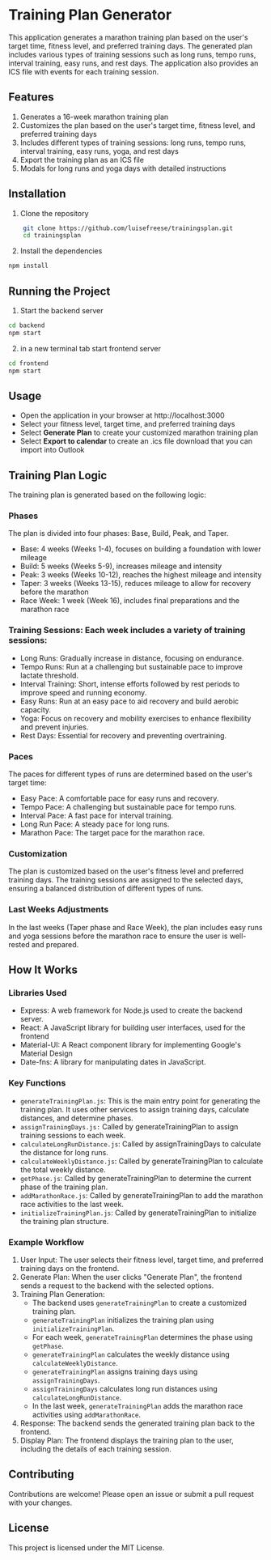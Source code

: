 # Training Plan Generator

This application generates a marathon training plan based on the user's target time, fitness level, and preferred training days. The generated plan includes various types of training sessions such as long runs, tempo runs, interval training, easy runs, and rest days. The application also provides an ICS file with events for each training session.

## Features

1. Generates a 16-week marathon training plan
2. Customizes the plan based on the user's target time, fitness level, and preferred training days
3. Includes different types of training sessions: long runs, tempo runs, interval training, easy runs, yoga, and rest days
4. Export the training plan as an ICS file
5. Modals for long runs and yoga days with detailed instructions

## Installation

1. Clone the repository

```sh
    git clone https://github.com/luisefreese/trainingsplan.git
    cd trainingsplan
```

2. Install the dependencies

```sh
npm install
```

## Running the Project

1. Start the backend server

```sh
cd backend
npm start
```

2. in a new terminal tab start frontend server

```sh
cd frontend
npm start
```

## Usage

* Open the application in your browser at http://localhost:3000
* Select your fitness level, target time, and preferred training days
* Select **Generate Plan** to create your customized marathon training plan
* Select **Export to calendar** to create an .ics file download that you can import into Outlook

## Training Plan Logic

The training plan is generated based on the following logic:

### Phases

The plan is divided into four phases: Base, Build, Peak, and Taper.

* Base: 4 weeks (Weeks 1-4), focuses on building a foundation with lower mileage
* Build: 5 weeks (Weeks 5-9), increases mileage and intensity
* Peak: 3 weeks (Weeks 10-12), reaches the highest mileage and intensity
* Taper: 3 weeks (Weeks 13-15), reduces mileage to allow for recovery before the marathon
* Race Week: 1 week (Week 16), includes final preparations and the marathon race

### Training Sessions: Each week includes a variety of training sessions:

* Long Runs: Gradually increase in distance, focusing on endurance.
* Tempo Runs: Run at a challenging but sustainable pace to improve lactate threshold.
* Interval Training: Short, intense efforts followed by rest periods to improve speed and running economy.
* Easy Runs: Run at an easy pace to aid recovery and build aerobic capacity.
* Yoga: Focus on recovery and mobility exercises to enhance flexibility and prevent injuries.
* Rest Days: Essential for recovery and preventing overtraining.

### Paces

The paces for different types of runs are determined based on the user's target time:

* Easy Pace: A comfortable pace for easy runs and recovery.
* Tempo Pace: A challenging but sustainable pace for tempo runs.
* Interval Pace: A fast pace for interval training.
* Long Run Pace: A steady pace for long runs.
* Marathon Pace: The target pace for the marathon race.

### Customization

The plan is customized based on the user's fitness level and preferred training days. The training sessions are assigned to the selected days, ensuring a balanced distribution of different types of runs.

### Last Weeks Adjustments

In the last weeks (Taper phase and Race Week), the plan includes easy runs and yoga sessions before the marathon race to ensure the user is well-rested and prepared.

## How It Works

### Libraries Used    

* Express: A web framework for Node.js used to create the backend server.
* React: A JavaScript library for building user interfaces, used for the frontend
* Material-UI: A React component library for implementing Google's Material Design
* Date-fns: A library for manipulating dates in JavaScript.

### Key Functions

* `generateTrainingPlan.js`: This is the main entry point for generating the training plan. It uses other services to assign training days, calculate distances, and determine phases.
* `assignTrainingDays.js:` Called by generateTrainingPlan to assign training sessions to each week.
* `calculateLongRunDistance.js`: Called by assignTrainingDays to calculate the distance for long runs.
* `calculateWeeklyDistance.js`: Called by generateTrainingPlan to calculate the total weekly distance.
* `getPhase.js`: Called by generateTrainingPlan to determine the current phase of the training plan.
* `addMarathonRace.js`: Called by generateTrainingPlan to add the marathon race activities to the last week.
* `initializeTrainingPlan.js`: Called by generateTrainingPlan to initialize the training plan structure.

### Example Workflow

1. User Input: The user selects their fitness level, target time, and preferred training days on the frontend.
2. Generate Plan: When the user clicks "Generate Plan", the frontend sends a request to the backend with the selected options.
3. Training Plan Generation:
    * The backend uses `generateTrainingPlan` to create a customized training plan.
    * `generateTrainingPlan` initializes the training plan using `initializeTrainingPlan`.
    * For each week, `generateTrainingPlan` determines the phase using `getPhase`.
    * `generateTrainingPlan` calculates the weekly distance using `calculateWeeklyDistance`.
    * `generateTrainingPlan` assigns training days using `assignTrainingDays`.
    * `assignTrainingDays` calculates long run distances using `calculateLongRunDistance`.
    * In the last week, `generateTrainingPlan` adds the marathon race activities using `addMarathonRace`.
4. Response: The backend sends the generated training plan back to the frontend.
5. Display Plan: The frontend displays the training plan to the user, including the details of each training session.

## Contributing

Contributions are welcome! Please open an issue or submit a pull request with your changes.

## License

This project is licensed under the MIT License.
